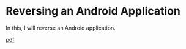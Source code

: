 # Reversing an Android Application
In this, I will reverse an Android application. 









[pdf](resources/ReversingAndroid.pdf)